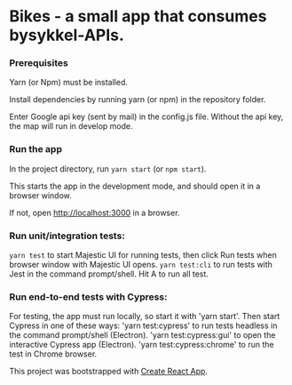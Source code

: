 # Bikes - a small app that consumes bysykkel-APIs.

### Prerequisites
Yarn (or Npm) must be installed.

Install dependencies by running yarn (or npm) in the repository folder.

Enter Google api key (sent by mail) in the config.js file. Without the api key, the map will run in develop mode.

### Run the app
In the project directory, run `yarn start` (or `npm start`).

This starts the app in the development mode, and should open it in a browser window.

If not, open [http://localhost:3000](http://localhost:3000) in a browser.

### Run unit/integration tests:

`yarn test` to start Majestic UI for running tests, then click Run tests when browser window with Majestic UI opens.
`yarn test:cli` to run tests with Jest in the command prompt/shell. Hit A to run all test.

### Run end-to-end tests with Cypress:

For testing, the app must run locally, so start it with 'yarn start'. Then start Cypress in one of these ways:
'yarn test:cypress' to run tests headless in the command prompt/shell (Electron).
'yarn test:cypress:gui' to open the interactive Cypress app (Electron).
'yarn test:cypress:chrome' to run the test in Chrome browser.


This project was bootstrapped with [Create React App](https://github.com/facebook/create-react-app).

